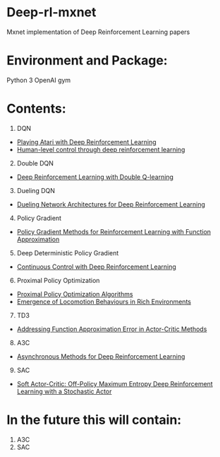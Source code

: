 # Deep-rl-mxnet
 Mxnet implementation of Deep Reinforcement Learning papers
 
# Environment and Package:   
 
 Python 3
 OpenAI gym

 
# Contents:
 
 1. DQN 
 - [Playing Atari with Deep Reinforcement Learning](https://arxiv.org/abs/1312.5602v1)
 - [Human-level control through deep reinforcement learning](https://www.nature.com/articles/nature14236)
 2. Double DQN
 - [Deep Reinforcement Learning with Double Q-learning](https://arxiv.org/abs/1509.06461v3)
 3. Dueling DQN
 - [Dueling Network Architectures for Deep Reinforcement Learning](https://arxiv.org/abs/1511.06581v3)
 4. Policy Gradient
 - [Policy Gradient Methods for Reinforcement Learning with Function Approximation](https://papers.nips.cc/paper/1713-policy-gradient-methods-for-reinforcement-learning-with-function-approximation.pdf)
 5. Deep Deterministic Policy Gradient
 - [Continuous Control with Deep Reinforcement Learning](https://arxiv.org/abs/1509.02971)
 6. Proximal Policy Optimization
 - [Proximal Policy Optimization Algorithms](https://arxiv.org/abs/1707.06347)
 - [Emergence of Locomotion Behaviours in Rich Environments](https://arxiv.org/abs/1707.02286)
 7. TD3
 - [Addressing Function Approximation Error in Actor-Critic Methods](https://arxiv.org/abs/1802.09477)
 8. A3C 
 - [Asynchronous Methods for Deep Reinforcement Learning](https://arxiv.org/abs/1602.01783v2)
 9. SAC
 - [Soft Actor-Critic: Off-Policy Maximum Entropy Deep Reinforcement Learning with a Stochastic Actor](https://arxiv.org/abs/1801.01290v2)
# In the future this will contain:    
 1. A3C   
 2. SAC   
